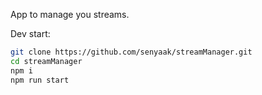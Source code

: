App to manage you streams.

Dev start:
```bash
git clone https://github.com/senyaak/streamManager.git
cd streamManager
npm i
npm run start
```
